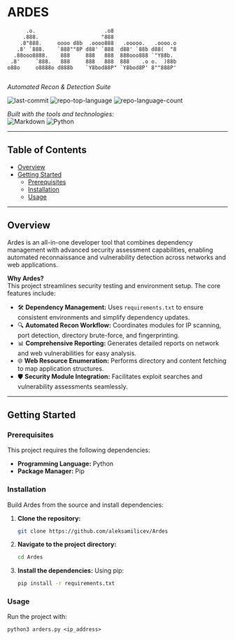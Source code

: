 # ARDES

```
      .o.                      .o8                     
     .888.                    "888                     
    .8"888.     oooo d8b  .oooo888   .ooooo.   .oooo.o 
   .8' `888.    `888""8P d88' `888  d88' `88b d88(  "8 
  .88ooo8888.    888     888   888  888ooo888 `"Y88b.  
 .8'     `888.   888     888   888  888    .o o.  )88b 
o88o     o8888o d888b    `Y8bod88P" `Y8bod8P' 8""888P' 
                                                              
```

*Automated Recon & Detection Suite*

![last-commit](https://img.shields.io/github/last-commit/aleksamilicev/Ardes?style=flat&logo=git&logoColor=white&color=0080ff)
![repo-top-language](https://img.shields.io/github/languages/top/aleksamilicev/Ardes?style=flat&color=0080ff)
![repo-language-count](https://img.shields.io/github/languages/count/aleksamilicev/Ardes?style=flat&color=0080ff)

*Built with the tools and technologies:*  
![Markdown](https://img.shields.io/badge/Markdown-000000.svg?style=flat&logo=Markdown&logoColor=white)
![Python](https://img.shields.io/badge/Python-3776AB.svg?style=flat&logo=Python&logoColor=white)

---

## Table of Contents
- [Overview](#overview)
- [Getting Started](#getting-started)
  - [Prerequisites](#prerequisites)
  - [Installation](#installation)
  - [Usage](#usage)

---

## Overview
Ardes is an all-in-one developer tool that combines dependency management with advanced security assessment capabilities, enabling automated reconnaissance and vulnerability detection across networks and web applications.

**Why Ardes?**  
This project streamlines security testing and environment setup. The core features include:

- 🛠️ **Dependency Management:** Uses `requirements.txt` to ensure consistent environments and simplify dependency updates.
- 🔍 **Automated Recon Workflow:** Coordinates modules for IP scanning, port detection, directory brute-force, and fingerprinting.
- 📊 **Comprehensive Reporting:** Generates detailed reports on network and web vulnerabilities for easy analysis.
- 🌐 **Web Resource Enumeration:** Performs directory and content fetching to map application structures.
- 🛡️ **Security Module Integration:** Facilitates exploit searches and vulnerability assessments seamlessly.

---

## Getting Started

### Prerequisites
This project requires the following dependencies:
- **Programming Language:** Python  
- **Package Manager:** Pip  

### Installation
Build Ardes from the source and install dependencies:

1. **Clone the repository:**
   ```sh
   git clone https://github.com/aleksamilicev/Ardes

2. **Navigate to the project directory:**
   ```sh
   cd Ardes

3. **Install the dependencies:**
Using pip:
   ```sh
   pip install -r requirements.txt

### Usage

Run the project with:

    python3 arders.py <ip_address>



